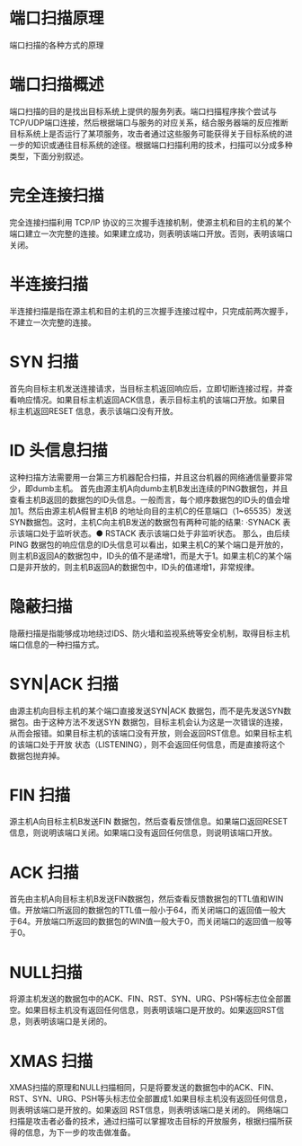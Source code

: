 # 端口扫描原理


端口扫描的各种方式的原理

<!--more-->

# 端口扫描概述

端口扫描的目的是找出目标系统上提供的服务列表。端口扫描程序挨个尝试与 TCP/UDP端口连接，然后根据端口与服务的对应关系，结合服务器端的反应推断目标系统上是否运行了某项服务，攻击者通过这些服务可能获得关于目标系统的进一步的知识或通往目标系统的途径。根据端口扫描利用的技术，扫描可以分成多种类型，下面分别叙述。

# 完全连接扫描

完全连接扫描利用 TCP/IP 协议的三次握手连接机制，使源主机和目的主机的某个端口建立一次完整的连接。如果建立成功，则表明该端口开放。否则，表明该端口关闭。

# 半连接扫描

半连接扫描是指在源主机和目的主机的三次握手连接过程中，只完成前两次握手，不建立一次完整的连接。

# SYN 扫描

首先向目标主机发送连接请求，当目标主机返回响应后，立即切断连接过程，并查看响应情况。如果目标主机返回ACK信息，表示目标主机的该端口开放。如果目标主机返回RESET 信息，表示该端口没有开放。

# ID 头信息扫描

这种扫描方法需要用一台第三方机器配合扫描，并且这台机器的网络通信量要非常少，即dumb主机。 首先由源主机A向dumb主机B发出连续的PING数据包，并且查看主机B返回的数据包的ID头信息。一般而言，每个顺序数据包的ID头的值会增加1。然后由源主机A假冒主机B 的地址向目的主机C的任意端口（1~65535）发送SYN数据包。这时，主机C向主机B发送的数据包有两种可能的结果∶ ·SYNACK 表示该端口处于监听状态。● RSTACK 表示该端口处于非监听状态。 那么，由后续PING 数据包的响应信息的ID头信息可以看出，如果主机C的某个端口是开放的，则主机B返回A的数据包中，ID头的值不是递增1，而是大于1。如果主机C的某个端口是非开放的，则主机B返回A的数据包中，ID头的值递增1，非常规律。

# 隐蔽扫描

隐蔽扫描是指能够成功地绕过IDS、防火墙和监视系统等安全机制，取得目标主机端口信息的一种扫描方式。

# SYN|ACK 扫描

由源主机向目标主机的某个端口直接发送SYN|ACK 数据包，而不是先发送SYN数据包。由于这种方法不发送SYN 数据包，目标主机会认为这是一次错误的连接，从而会报错。如果目标主机的该端口没有开放，则会返回RST信息。如果目标主机的该端口处于开放 状态（LISTENING），则不会返回任何信息，而是直接将这个数据包抛弃掉。

# FIN 扫描

源主机A向目标主机B发送FIN 数据包，然后查看反馈信息。如果端口返回RESET信息，则说明该端口关闭。如果端口没有返回任何信息，则说明该端口开放。

# ACK 扫描

首先由主机A向目标主机B发送FIN数据包，然后查看反馈数据包的TTL值和WIN值。开放端口所返回的数据包的TTL值一般小于64，而关闭端口的返回值一般大于64。开放端口所返回的数据包的WIN值一般大于0，而关闭端口的返回值一般等于0。

# NULL扫描

将源主机发送的数据包中的ACK、FIN、RST、SYN、URG、PSH等标志位全部置空。如果目标主机没有返回任何信息，则表明该端口是开放的。如果返回RST信息，则表明该端口是关闭的。

# XMAS 扫描

XMAS扫描的原理和NULL扫描相同，只是将要发送的数据包中的ACK、FIN、RST、SYN、URG、PSH等头标志位全部置成1.如果目标主机没有返回任何信息，则表明该端口是开放的。如果返回 RST信息，则表明该端口是关闭的。 网络端口扫描是攻击者必备的技术，通过扫描可以掌握攻击目标的开放服务，根据扫描所获得的信息，为下一步的攻击做准备。
